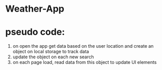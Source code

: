 # Weather-App

# pseudo code:

1. on open the app get data based on the user location and create an object on local storage to track data
2. update the object on each new search
3. on each page load, read data from this object to update UI elements
